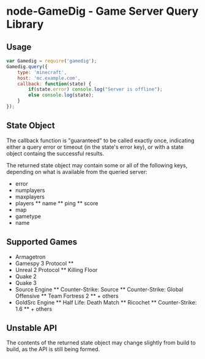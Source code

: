 node-GameDig - Game Server Query Library
===

Usage
---

```javascript
var Gamedig = require('gamedig');
Gamedig.query({
	type: 'minecraft',
	host: 'mc.example.com',
	callback: function(state) {
		if(state.error) console.log("Server is offline");
		else console.log(state);
	}
});
```

State Object
---
The callback function is "guaranteed" to be called exactly once, indicating either a query error or timeout
(in the state's error key), or with a state object containg the successful results.

The returned state object may contain some or all of the following keys, depending on
what is available from the queried server:

* error
* numplayers
* maxplayers
* players
** name
** ping
** score
* map
* gametype
* name

Supported Games
---
* Armagetron
* Gamespy 3 Protocol
** 
* Unreal 2 Protocol
** Killing Floor
* Quake 2
* Quake 3
* Source Engine
** Counter-Strike: Source
** Counter-Strike: Global Offensive
** Team Fortress 2
** + others
* GoldSrc Engine
** Half Life: Death Match
** Ricochet
** Counter-Strike: 1.6
** + others

Unstable API
---
The contents of the returned state object may change slightly from build to build, as the API
is still being formed.
